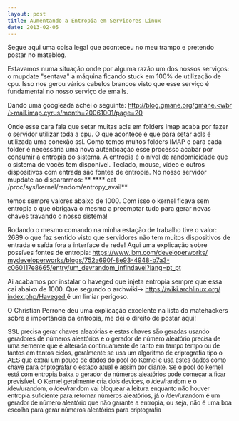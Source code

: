 ```yaml
---
layout: post
title: Aumentando a Entropia em Servidores Linux
date: 2013-02-05
---
```


Segue aqui uma coisa legal que aconteceu no meu trampo e pretendo postar no mateblog.

Estavamos numa situação onde por alguma razão um dos nossos serviços: o mupdate "sentava" a máquina ficando stuck em 100% de utilização de cpu. Isso nos gerou vários cabelos brancos visto que esse serviço é fundamental no nosso serviço de emails.

Dando uma googleada achei o seguinte:
[http://blog.gmane.org/gmane.<wbr />mail.imap.cyrus/month=<wbr />20061001/page=20](http://blog.gmane.org/gmane.mail.imap.cyrus/month=20061001/page=20)

Onde esse cara fala que setar muitas acls em folders imap acaba por fazer o servidor utilizar toda a cpu. O que acontece é que para setar acls é utilizada uma conexão ssl. Como temos muitos folders IMAP e para cada folder é necessária uma nova autenticação esse processo acabar por consumir a entropia do sistema. A entropia é o nível de randomicidade que o sistema de vocês tem disponível. Teclado, mouse, vídeo e outros dispositivos  com entrada são fontes de entropia. No nosso servidor mupdate ao dispararmos:
**
**** cat /proc/sys/kernel/random/entropy_avail**

temos sempre valores abaixo de 1000. Com isso o kernel ficava sem entropia o que obrigava o mesmo a preemptar tudo para gerar novas chaves travando o nosso sistema!

Rodando o mesmo comando na minha estação de trabalho tive o valor: 2689 o que faz sentido visto que servidores não tem muitos dispositivos de entrada e saída fora a interface de rede!  Aqui uma explicação sobre possíves fontes de entropia:
[https://www.ibm.com/<wbr />developerworks/<wbr />mydeveloperworks/blogs/<wbr />752a690f-8e93-4948-b7a3-<wbr />c060117e8665/entry/um_<wbr />devrandom_infindavel?lang=pt_<wbr />pt](https://www.ibm.com/developerworks/mydeveloperworks/blogs/752a690f-8e93-4948-b7a3-c060117e8665/entry/um_devrandom_infindavel?lang=pt_pt)

Ai acabamos por instalar o haveged que injeta entropia sempre que essa cai abaixo de 1000. Que segundo o archwiki-> [https://wiki.archlinux.org/<wbr />index.php/Haveged  ](https://wiki.archlinux.org/index.php/Haveged) é um limiar perigoso.

O Christian Perrone deu uma explicação excelente na lista do matehackers sobre a importância da entropia, me dei o direito de postar aqui!

<span><span style="font-family: tahoma,sans-serif;">SSL precisa gerar chaves aleatórias e estas chaves são geradas usando geradores de números aleatórios e o gerador de número aleatório precisa de uma semente que é alterada continuamente de tanto em tampo tempo ou de tantos em tantos ciclos, geralmente se usa um algorítmo de criptografia tipo o AES que extraí um pouco de dados do pool do Kernel e usa estes dados como chave para criptografar o estado atual e assim por diante. Se o pool do kernel está com entropia baixa o gerador de números aleatórios pode começar a ficar previsível. O Kernel geralmente cria dois devices, o /dev/random e o /dev/urandom, o /dev/random vai bloquear a leitura enquanto não houver entropia suficiente para retornar números aleatórios, já o /dev/urandom é um gerador de número aleatório que não garante a entropia, ou seja, não é uma boa escolha para gerar números aleatórios para criptografia</span></span>